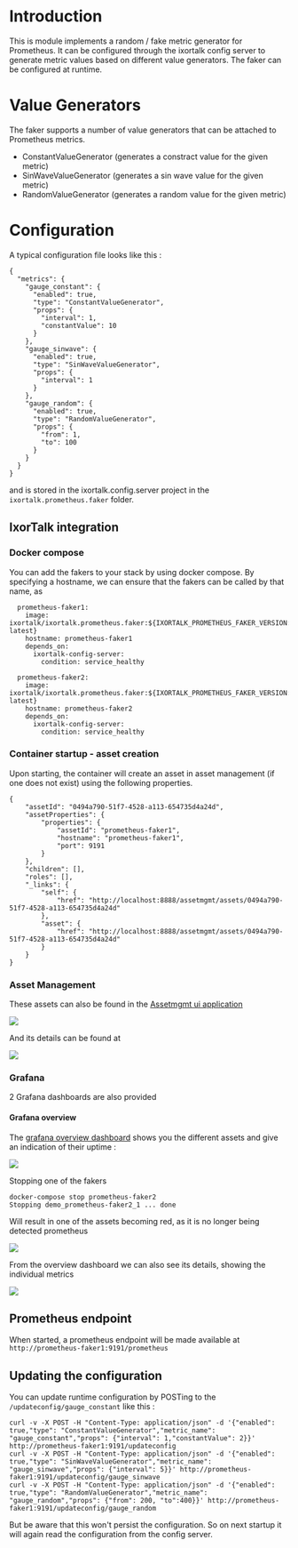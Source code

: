 # Introduction

This is module implements a random / fake metric generator for Prometheus.
It can be configured through the ixortalk config server to generate metric values based on different value generators.
The faker can be configured at runtime.

# Value Generators

The faker supports a number of value generators that can be attached to Prometheus metrics.

- ConstantValueGenerator (generates a constract value for the given metric)
- SinWaveValueGenerator (generates a sin wave value for the given metric)
- RandomValueGenerator (generates a random value for the given metric)

# Configuration 

A typical configuration file looks like this :
```
{
  "metrics": {
    "gauge_constant": {
      "enabled": true,
      "type": "ConstantValueGenerator",
      "props": {
        "interval": 1,
        "constantValue": 10
      }
    },
    "gauge_sinwave": {
      "enabled": true,
      "type": "SinWaveValueGenerator",
      "props": {
        "interval": 1
      }
    },
    "gauge_random": {
      "enabled": true,
      "type": "RandomValueGenerator",
      "props": {
        "from": 1,
        "to": 100
      }
    }
  }
}
```

and is stored in the ixortalk.config.server project in the `ixortalk.prometheus.faker` folder.



## IxorTalk integration

### Docker compose

You can add the fakers to your stack by using docker compose. By specifying a hostname, we can ensure that the fakers can be called by that name, as

```
  prometheus-faker1:
    image: ixortalk/ixortalk.prometheus.faker:${IXORTALK_PROMETHEUS_FAKER_VERSION:-latest}
    hostname: prometheus-faker1
    depends_on:
      ixortalk-config-server:
        condition: service_healthy

  prometheus-faker2:
    image: ixortalk/ixortalk.prometheus.faker:${IXORTALK_PROMETHEUS_FAKER_VERSION:-latest}
    hostname: prometheus-faker2
    depends_on:
      ixortalk-config-server:
        condition: service_healthy
```

### Container startup - asset creation 

Upon starting, the container will create an asset in asset management (if one does not exist) using the following properties.

```
{
    "assetId": "0494a790-51f7-4528-a113-654735d4a24d",
    "assetProperties": {
        "properties": {
            "assetId": "prometheus-faker1",
            "hostname": "prometheus-faker1",
            "port": 9191
        }
    },
    "children": [],
    "roles": [],
    "_links": {
        "self": {
            "href": "http://localhost:8888/assetmgmt/assets/0494a790-51f7-4528-a113-654735d4a24d"
        },
        "asset": {
            "href": "http://localhost:8888/assetmgmt/assets/0494a790-51f7-4528-a113-654735d4a24d"
        }
    }
}
```

### Asset Management 
These assets can also be found in the [Assetmgmt ui application](http://localhost:8888/assetmgmt-ui)

![](./images/asset-overview.png)

And its details can be found at 

![](./images/asset-detail.png)

### Grafana

2 Grafana dashboards are also provided

#### Grafana overview

The [grafana overview dashboard](http://localhost:8888/grafana/dashboard/db/asset-overview?refresh=5s&orgId=1) shows you the different assets and give an indication of their uptime :

![](./images/grafana-overview.png)

Stopping one of the fakers

```
docker-compose stop prometheus-faker2
Stopping demo_prometheus-faker2_1 ... done
```

Will result in one of the assets becoming red, as it is no longer being detected prometheus

![](./images/grafana-overview2.png)
 
From the overview dashboard we can also see its details, showing the individual metrics  

![](./images/grafana-detail.png)


## Prometheus endpoint

When started, a prometheus endpoint will be made available at `http://prometheus-faker1:9191/prometheus`

## Updating the configuration

You can update runtime configuration by POSTing to the `/updateconfig/gauge_constant` like this :
```
curl -v -X POST -H "Content-Type: application/json" -d '{"enabled": true,"type": "ConstantValueGenerator","metric_name": "gauge_constant","props": {"interval": 1,"constantValue": 2}}' http://prometheus-faker1:9191/updateconfig
curl -v -X POST -H "Content-Type: application/json" -d '{"enabled": true,"type": "SinWaveValueGenerator","metric_name": "gauge_sinwave","props": {"interval": 5}}' http://prometheus-faker1:9191/updateconfig/gauge_sinwave
curl -v -X POST -H "Content-Type: application/json" -d '{"enabled": true,"type": "RandomValueGenerator","metric_name": "gauge_random","props": {"from": 200, "to":400}}' http://prometheus-faker1:9191/updateconfig/gauge_random
```

But be aware that this won't persist the configuration. So on next startup it will again read the configuration from the config server.
 
 
 
